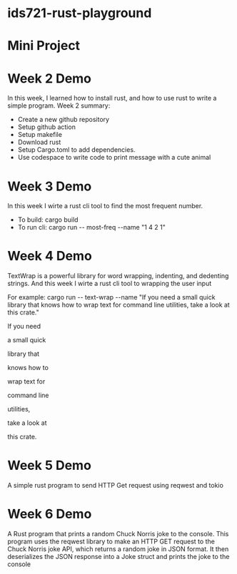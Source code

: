 # ids721-rust-playground

# Mini Project
# Week 2 Demo
In this week, I learned how to install rust, and how to use rust to write a simple program.
Week 2 summary:
* Create a new github repository
* Setup github action
* Setup makefile
* Download rust
* Setup Cargo.toml to add dependencies.
* Use codespace to write code to print message with a cute animal


# Week 3 Demo
In this week I wirte a rust cli tool to find the most frequent number. 
* To build: cargo build
* To run cli: cargo run -- most-freq --name "1 4 2 1"

# Week 4 Demo
TextWrap is a powerful library for word wrapping, indenting, and dedenting strings. And this week I  wirte a rust cli tool to wrapping the user input 

For example:
cargo run -- text-wrap --name "If you need a small quick library that knows how to wrap text for command line utilities, take a look at this crate."

If you need

a small quick

library that

knows how to

wrap text for

command line

utilities,

take a look at

this crate.

# Week 5 Demo
A simple rust program to send HTTP Get request using reqwest and tokio

# Week 6 Demo
A Rust program that prints a random Chuck Norris joke to the console. This program uses the reqwest library to make an HTTP GET request to the Chuck Norris joke API, which returns a random joke in JSON format. It then deserializes the JSON response into a Joke struct and prints the joke to the console